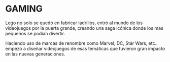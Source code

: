 # GAMING

Lego no solo se quedó en fabricar ladrillos, entró al mundo de los videojuegos por la puerta grande, creando una saga icónica donde los mas pequeños se podían divertir.

Haciendo uso de marcas de renombre como Marvel, DC, Star Wars, etc.. empezó a diseñar videojuegos de esas temáticas que tuvieron gran impacto en las nuevas generaciones.


